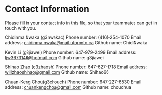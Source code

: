 # Contact Information

Please fill in your contact info in this file, so that your teammates can get in touch with you.

Chidinma Nwaka (g3nwakac)
Phone number: (416)-254-1070
Email address: chidinma.nwaka@mail.utoronto.ca
Github name: ChidiNwaka


Kevin Li (g3jiawei)
Phone number: 647-979-2499
Email address: ljw3673146@hotmail.com
Github name: g3jiawei


Shihao Zhao (c3zhaosh)
Phone number: 647-627-1718
Email address: willzhaoshihao@gmail.com
Github name: Shihao66

Chuan-Keng Chou(g3chouch)
Phone number: 647-227-6530
Email address: chuankengchou@gmail.com
Github name: chouchua
